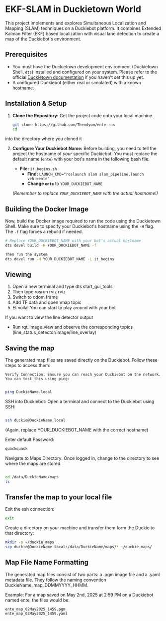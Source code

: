 # EKF-SLAM in Duckietown World

This project implements and explores Simultaneous Localization and Mapping (SLAM) techniques on a Duckiebot platform. It combines Extended Kalman Filter (EKF) based localization with visual lane detection to create a map of the Duckiebot's environment.

## Prerequisites

* You must have the Duckietown development environment (Duckietown Shell, `dts`) installed and configured on your system. Please refer to the official [Duckietown documentation](https://docs.duckietown.org/) if you haven't set this up yet.
* A configured Duckiebot (either real or simulated) with a known hostname.

## Installation & Setup

1.  **Clone the Repository:**
    Get the project code onto your local machine.
    ```bash
    git clone https://github.com/Thendyom/ente-ros
    cd
    ```
   into the directory where you cloned it

2.  **Configure Your Duckiebot Name:**
    Before building, you need to tell the project the hostname of *your* specific Duckiebot. You must replace the default name (`ente`) with your bot's name in the following bash file:

    * **File:** `it_begins.sh`
        * **Find:** `LAUNCH_CMD="roslaunch slam slam_pipeline.launch veh:=ente"`
        * **Change `ente`** to `YOUR_DUCKIEBOT_NAME`

    *(Remember to replace `YOUR_DUCKIEBOT_NAME` with the actual hostname!)*

## Building the Docker Image

Now, build the Docker image required to run the code using the Duckietown Shell. Make sure to specify your Duckiebot's hostname using the `-H` flag. The `-f` flag forces a rebuild if needed.

```bash
# Replace YOUR_DUCKIEBOT_NAME with your bot's actual hostname
dts devel build -H YOUR_DUCKIEBOT_NAME -f

Then run the system
dts devel run -H YOUR_DUCKIEBOT_NAME -L it_begins
```
## Viewing
1) Open a new terminal and type dts start_gui_tools
2) Then type rosrun rviz rviz 
3) Switch to odom frame
4) Add TF data and open \map topic
5) Et voila! You can start to play around with your bot 

If you want to view the line detector output 
- Run rqt_image_view and observe the corresponding topics (line_status_detector/image/line_overlay)

## Saving the map 
The generated map files are saved directly on the Duckiebot. Follow these steps to access them:

    Verify Connection: Ensure you can reach your Duckiebot on the network. You can test this using ping:
```bash

ping DuckieName.local
```
SSH into Duckiebot: Open a terminal and connect to the Duckiebot using SSH:
```bash

ssh duckie@DuckieName.local
```
(Again, replace YOUR_DUCKIEBOT_NAME with the correct hostname)

Enter default Password: 

```bash
quackquack
```

Navigate to Maps Directory: Once logged in, change to the directory to see where the maps are stored:
```bash

cd /data/DuckieName/maps
ls
```
## Transfer the map to your local file 

Exit the ssh connection:
```bash
exit
```

Create a directory on your machine and transfer them form the Duckie to that directory:
```bash
mkdir -p ~/duckie_maps
scp duckie@DuckieName.local:/data/DuckieName/maps/* ~/duckie_maps/
```
## Map File Name Formatting
The generated map files consist of two parts: a .pgm image file and a .yaml metadata file. 
They follow the naming convention DuckieName_map_DDMMYYYY_HHMM.

Example:
For a map saved on May 2nd, 2025 at 2:59 PM on a Duckiebot named ente, the files would be:

    ente_map_02May2025_1459.pgm
    ente_map_02May2025_1459.yaml





